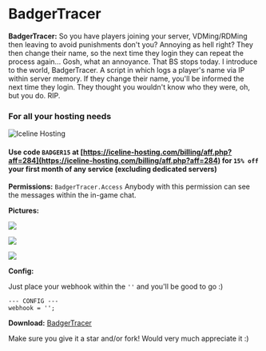 # BadgerTracer

**BadgerTracer:** So you have players joining your server, VDMing/RDMing then leaving to avoid punishments don't you? Annoying as hell right? They then change their name, so the next time they login they can repeat the process again... Gosh, what an annoyance. That BS stops today. I introduce to the world, BadgerTracer. A script in which logs a player's name via IP within server memory. If they change their name, you'll be informed the next time they login. They thought you wouldn't know who they were, oh, but you do. RIP.

### For all your hosting needs

![Iceline Hosting](https://i.gyazo.com/24c65c27acc53ce0656cda7e7ed29230.gif)

#### Use code `BADGER15` at [https://iceline-hosting.com/billing/aff.php?aff=284](https://iceline-hosting.com/billing/aff.php?aff=284) for `15% off` your first month of any service \(excluding dedicated servers\)

**Permissions:** `BadgerTracer.Access` Anybody with this permission can see the messages within the in-game chat.

**Pictures:** 

![](https://i.gyazo.com/1f5805926e014bb8b2f2a732de87865d.png)

![](https://i.gyazo.com/7caf45daecadd20af377ff02615855d3.png)

![](https://i.gyazo.com/70a250ff6a80b58bbc539f8efe944e45.png)

**Config:** 

Just place your webhook within the `''` and you'll be good to go :\)

```text
--- CONFIG ---
webhook = '';
```

**Download:** [BadgerTracer](https://github.com/TheWolfBadger/BadgerTracer) 

Make sure you give it a star and/or fork! Would very much appreciate it :\)

